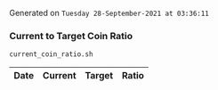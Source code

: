 Generated on `Tuesday 28-September-2021 at 03:36:11`

### Current to Target Coin Ratio
`current_coin_ratio.sh`

Date|Current|Target|Ratio
---|---|---|---
